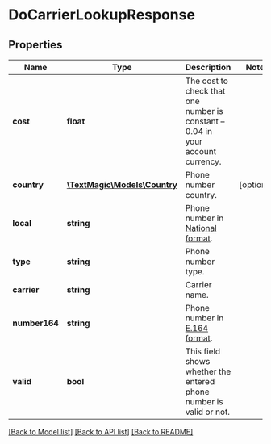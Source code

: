 # DoCarrierLookupResponse

## Properties
Name | Type | Description | Notes
------------ | ------------- | ------------- | -------------
**cost** | **float** | The cost to check that one number is constant – 0.04 in your account currency. | 
**country** | [**\TextMagic\Models\Country**](Country.md) | Phone number country. | [optional] 
**local** | **string** | Phone number in [National format](https://en.wikipedia.org/wiki/National_conventions_for_writing_telephone_numbers). | 
**type** | **string** | Phone number type. | 
**carrier** | **string** | Carrier name. | 
**number164** | **string** | Phone number in [E.164 format](https://en.wikipedia.org/wiki/E.164). | 
**valid** | **bool** | This field shows whether the entered phone number is valid or not. | 

[[Back to Model list]](../README.md#documentation-for-models) [[Back to API list]](../README.md#documentation-for-api-endpoints) [[Back to README]](../README.md)


